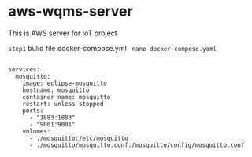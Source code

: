 # aws-wqms-server
This is AWS server for IoT project 

``` step1 ```
bulid file docker-compose.yml ``` nano docker-compose.yaml```
``` version: "3.7"

services:
  mosquitto:
    image: eclipse-mosquitto
    hostname: mosquitto
    container_name: mosquitto
    restart: unless-stopped
    ports:
      - "1883:1883"
      - "9001:9001"
    volumes:
      - ./mosquitto:/etc/mosquitto
      - ./mosquitto/mosquitto.conf:/mosquitto/config/mosquitto.conf
```

